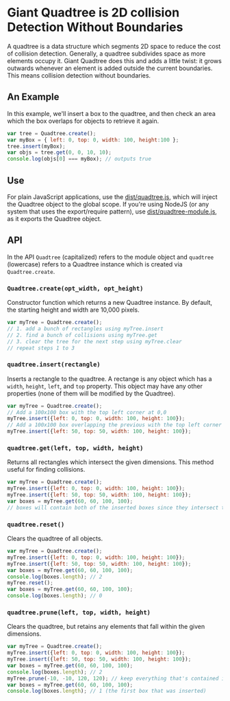 # Giant Quadtree is 2D collision Detection Without Boundaries

A quadtree is a data structure which segments 2D space to reduce the cost of collision detection.
Generally, a quadtree subdivides space as more elements occupy it. Giant Quadtree does this and adds a little twist:
it grows outwards whenever an element is added outside the current boundaries. This means collision detection
without boundaries.

## An Example
In this example, we'll insert a box to the quadtree, and then check an area which the box overlaps for objects
to retrieve it again.

```javascript
var tree = Quadtree.create();
var myBox = { left: 0, top: 0, width: 100, height:100 };
tree.insert(myBox);
var objs = tree.get(0, 0, 10, 10);
console.log(objs[0] === myBox); // outputs true 
```
## Use
For plain JavaScript applications, use the [dist/quadtree.js](https://raw.github.com/oztu/giant-quadtree/master/dist/quadtree.js), which will inject the Quadtree object to the global
scope. If you're using NodeJS (or any system that uses the export/require pattern), use [dist/quadtree-module.js](https://raw.github.com/oztu/giant-quadtree/master/dist/quadtree-module.js), 
as it exports the Quadtree object.

## API
In the API `Quadtree` (capitalized) refers to the module object and `quadtree` (lowercase) refers to a 
Quadtree instance which is created via `Quadtree.create`.

### `Quadtree.create(opt_width, opt_height)`
Constructor function which returns a new Quadtree instance. By default, the starting height and width are 
10,000 pixels.

```javascript
var myTree = Quadtree.create();
// 1. add a bunch of rectangles using myTree.insert
// 2. find a bunch of collisions using myTree.get
// 3. clear the tree for the next step using myTree.clear
// repeat steps 1 to 3
```

### `quadtree.insert(rectangle)`
Inserts a rectangle to the quadtree. A rectange is any object which has a `width`, `height`, `left`, and `top` 
property. This object may have any other properties (none of them will be modified by the Quadtree).

```javascript
var myTree = Quadtree.create();
// Add a 100x100 box with the top left corner at 0,0
myTree.insert({left: 0, top: 0, width: 100, height: 100});
// Add a 100x100 box overlapping the previous with the top left corner at 50,50
myTree.insert({left: 50, top: 50, width: 100, height: 100});
```

### `quadtree.get(left, top, width, height)`
Returns all rectangles which intersect the given dimensions. This method useful for finding collisions.

```javascript
var myTree = Quadtree.create();
myTree.insert({left: 0, top: 0, width: 100, height: 100});
myTree.insert({left: 50, top: 50, width: 100, height: 100});
var boxes = myTree.get(60, 60, 100, 100);
// boxes will contain both of the inserted boxes since they intersect the boundaries of the get query
```

### `quadtree.reset()`
Clears the quadtree of all objects.

```javascript
var myTree = Quadtree.create();
myTree.insert({left: 0, top: 0, width: 100, height: 100});
myTree.insert({left: 50, top: 50, width: 100, height: 100});
var boxes = myTree.get(60, 60, 100, 100);
console.log(boxes.length); // 2
myTree.reset();
var boxes = myTree.get(60, 60, 100, 100);
console.log(boxes.length); // 0
```

### `quadtree.prune(left, top, width, height)`
Clears the quadtree, but retains any elements that fall within the given dimensions.

```javascript
var myTree = Quadtree.create();
myTree.insert({left: 0, top: 0, width: 100, height: 100});
myTree.insert({left: 50, top: 50, width: 100, height: 100});
var boxes = myTree.get(60, 60, 100, 100);
console.log(boxes.length); // 2
myTree.prune(-10, -10, 120, 120); // keep everything that's contained in these boundaries
var boxes = myTree.get(60, 60, 100, 100);
console.log(boxes.length); // 1 (the first box that was inserted)
```
